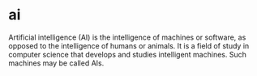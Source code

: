 # ai
Artificial intelligence (AI) is the intelligence of machines or software, as opposed to the intelligence of humans or animals. It is a field of study in computer science that develops and studies intelligent machines. Such machines may be called AIs.

